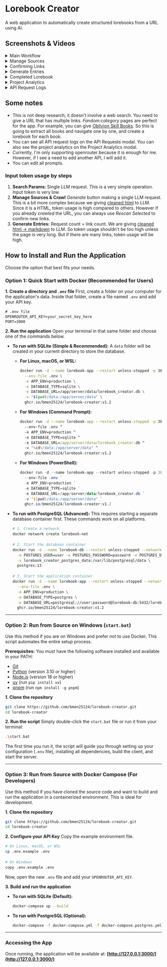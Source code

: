 # Lorebook Creator

A web application to automatically create structured lorebooks from a URL using AI.

## Screenshots & Videos

<details>
  <summary>Main Workflow</summary>
  
  *A video demonstrating the main workflow of creating a lorebook from a URL*

https://github.com/user-attachments/assets/6cf2aca6-2d5d-40e8-9021-2a91b6056323
  
</details>

<details>
  <summary>Manage Sources</summary>
  ![Manage Sources](showcase/manage-sources.png)
</details>

<details>
  <summary>Confirming Links</summary>
  ![Confirming Links](showcase/confirm-links.png)
</details>

<details>
  <summary>Generate Entries</summary>
  ![Generate Entries](showcase/generate-entries.png)
</details>

<details>
  <summary>Completed Lorebook</summary>
  *The final generated lorebook, structured and ready for use.*
  ![Completed Lorebook](showcase/complete.png)
</details>

<details>
  <summary>Project Analytics</summary>
  ![Project Analytics](showcase/project-analytics.png)
</details>

<details>
  <summary>API Request Logs</summary>
  ![API Request Logs](showcase/api-request-logs.png)
</details>

## Some notes
- This is not deep research; it doesn't involve a web search. You need to give a URL that has multiple links. _Fandom:category_ pages are perfect for the app. For example, you can give [Oblivion Skill Books](https://elderscrolls.fandom.com/wiki/Category:Oblivion:_Skill_Books). So this is going to extract all books and navigate one by one, and create a lorebook for each book.
- You can see all API request logs on the API Requests modal. You can also see the project analytics on the Project Analytics modal.
- Currently, I'm only supporting openrouter because it is enough for me. However, if I see a need to add another API, I will add it.
- You can edit all prompts.

### Input token usage by steps
1. **Search Params:** Single LLM request. This is a very simple operation. Input token is very low.
2. **Manage Sources & Crawl** _Generate_ button making a single LLM request. This is a bit more complex because we giving [cleaned html](https://github.com/bmen25124/lorebook-creator/blob/4ee1c3335cdece08b25795020ceca4f8a37bdcc4/server/src/services/scraper.py#L8) to LLM. Since it is a HTML, token usage is high compared to others. However if you already _crawled_ the URL, you can always use _Rescan Selected_ to confirm new links.
3. **Generate Entries:** Request count = link count. We are giving [cleaned html -> markdown](https://github.com/bmen25124/lorebook-creator/blob/4ee1c3335cdece08b25795020ceca4f8a37bdcc4/server/src/services/scraper.py#L111) to LLM. So token usage shouldn't be too high unless the page is very long. But if there are many links, token usage will be high.

## How to Install and Run the Application

Choose the option that best fits your needs.

### Option 1: Quick Start with Docker (Recommended for Users)

**1. Create a directory and `.env` file**
First, create a folder on your computer for the application's data. Inside that folder, create a file named `.env` and add your API key.

```env
# .env file
OPENROUTER_API_KEY=your_secret_key_here
PORT=3000
```

**2. Run the application**
Open your terminal in that same folder and choose one of the commands below.

*   **To run with SQLite (Simple & Recommended):**
    A `data` folder will be created in your current directory to store the database.

    *   **For Linux, macOS, or WSL:**
        ```bash
        docker run -d --name lorebook-app --restart unless-stopped -p 3000:3000 \
          --env-file .env \
          -e APP_ENV=production \
          -e DATABASE_TYPE=sqlite \
          -e DATABASE_URL=/app/server/data/lorebook_creator.db \
          -v "$(pwd)/data:/app/server/data" \
          ghcr.io/bmen25124/lorebook-creator:v1.2
        ```

    *   **For Windows (Command Prompt):**
        ```cmd
        docker run -d --name lorebook-app --restart unless-stopped -p 3000:3000 ^
          --env-file .env ^
          -e APP_ENV=production ^
          -e DATABASE_TYPE=sqlite ^
          -e DATABASE_URL=/app/server/data/lorebook_creator.db ^
          -v "%cd%/data:/app/server/data" ^
          ghcr.io/bmen25124/lorebook-creator:v1.2
        ```
        
    *   **For Windows (PowerShell):**
        ```powershell
        docker run -d --name lorebook-app --restart unless-stopped -p 3000:3000 `
          --env-file .env `
          -e APP_ENV=production `
          -e DATABASE_TYPE=sqlite `
          -e DATABASE_URL=/app/server/data/lorebook_creator.db `
          -v "${pwd}/data:/app/server/data" `
          ghcr.io/bmen25124/lorebook-creator:v1.2
        ```

*   **To run with PostgreSQL (Advanced):**
    This requires starting a separate database container first. These commands work on all platforms.

    ```bash
    # 1. Create a network
    docker network create lorebook-net

    # 2. Start the database container
    docker run -d --name lorebook-db --restart unless-stopped --network lorebook-net \
      -e POSTGRES_USER=user -e POSTGRES_PASSWORD=password -e POSTGRES_DB=lorebook_creator \
      -v lorebook_creator_postgres_data:/var/lib/postgresql/data \
      postgres:13

    # 3. Start the application container
    docker run -d --name lorebook-app --restart unless-stopped --network lorebook-net -p 3000:3000 \
      --env-file .env \
      -e APP_ENV=production \
      -e DATABASE_TYPE=postgres \
      -e DATABASE_URL=postgresql://user:password@lorebook-db:5432/lorebook_creator \
      ghcr.io/bmen25124/lorebook-creator:v1.2
    ```

---

### Option 2: Run from Source on Windows (`start.bat`)

Use this method if you are on Windows and prefer not to use Docker. This script automates the entire setup process.

**Prerequisites:**
You must have the following software installed and available in your PATH:
-   [Git](https://git-scm.com/downloads)
-   [Python](https://www.python.org/downloads/) (version 3.10 or higher)
-   [Node.js](https://nodejs.org/) (version 18 or higher)
-   [uv](https://github.com/astral-sh/uv) (run `pip install uv`)
-   [pnpm](https://pnpm.io/installation) (run `npm install -g pnpm`)

**1. Clone the repository**
```bash
git clone https://github.com/bmen25124/lorebook-creator.git
cd lorebook-creator
```

**2. Run the script**
Simply double-click the `start.bat` file or run it from your terminal:
```bash
.\start.bat
```
The first time you run it, the script will guide you through setting up your configuration (`.env` file), installing all dependencies, build the client, and start the server.

---

### Option 3: Run from Source with Docker Compose (For Developers)

Use this method if you have cloned the source code and want to build and run the application in a containerized environment. This is ideal for development.

**1. Clone the repository**
```bash
git clone https://github.com/bmen25124/lorebook-creator.git
cd lorebook-creator
```

**2. Configure your API Key**
Copy the example environment file.
```bash
# On Linux, macOS, or WSL
cp .env.example .env

# On Windows
copy .env.example .env
```
Now, open the new `.env` file and add your `OPENROUTER_API_KEY`.

**3. Build and run the application**

*   **To run with SQLite (Default):**
    ```bash
    docker-compose up --build
    ```

*   **To run with PostgreSQL (Optional):**
    ```bash
    docker-compose -f docker-compose.yml -f docker-compose.postgres.yml up --build
    ```

---

### Accessing the App

Once running, the application will be available at:
**[http://127.0.0.1:3000/](http://127.0.0.1:3000/)**
